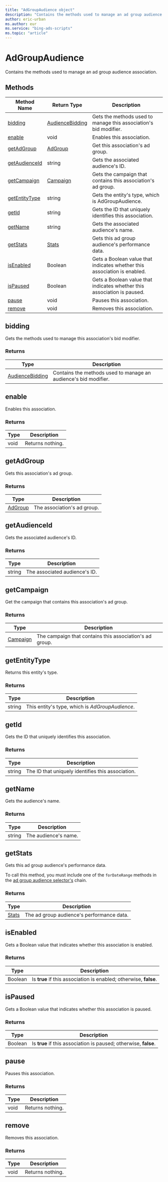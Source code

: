 ```yaml
---
title: "AdGroupAudience object"
description: "Contains the methods used to manage an ad group audience association."
author: eric-urban
ms.author: eur
ms.service: "bing-ads-scripts"
ms.topic: "article"
---
```


# AdGroupAudience

Contains the methods used to manage an ad group audience association.


## Methods
|Method Name|Return Type|Description|
|-|-|-
[bidding](#bidding)|[AudienceBidding](./AudienceBidding.md)|Gets the methods used to manage this association's bid modifier.
[enable](#enable)|void|Enables this association.
[getAdGroup](#getadgroup)|[AdGroup](AdGroup.md)|Get this association's ad group.
[getAudienceId](#getaudienceid)|string|Gets the associated audience's ID.
[getCampaign](#getcampaign)|[Campaign](./Campaign.md)|Gets the campaign that contains this association's ad group.
[getEntityType](#getentitytype)|string|Gets the entity's type, which is AdGroupAudience.
[getId](#getid)|string|Gets the ID that uniquely identifies this association.
[getName](#getname)|string|Gets the associated audience's name.
[getStats](#getstats)|[Stats](./Stats.md)|Gets this ad group audience's performance data.
[isEnabled](#isenabled)|Boolean|Gets a Boolean value that indicates whether this association is enabled.
[isPaused](#ispaused)|Boolean|Gets a Boolean value that indicates whether this association is paused.
[pause](#pause)|void|Pauses this association.
[remove](#remove)|void|Removes this association.


## <a name="bidding"></a>bidding
Gets the methods used to manage this association's bid modifier.

### Returns
|Type|Description|
|-|-
[AudienceBidding](./AudienceBidding.md)|Contains the methods used to manage an audience's bid modifier.


## <a name="enable"></a>enable
Enables this association.

### Returns
|Type|Description|
|-|-
void|Returns nothing.


## <a name="getadgroup"></a>getAdGroup
Gets this association's ad group.

### Returns
|Type|Description|
|-|-
[AdGroup](AdGroup.md)|The association's ad group.


## <a name="getaudienceid"></a>getAudienceId
Gets the associated audience's ID.

### Returns
|Type|Description|
|-|-
string|The associated audience's ID.


## <a name="getcampaign"></a>getCampaign
Get the campaign that contains this association's ad group.

### Returns
|Type|Description|
|-|-
[Campaign](./Campaign.md)|The campaign that contains this association's ad group.


## <a name="getentitytype"></a>getEntityType
Returns this entity's type.

### Returns
|Type|Description|
|-|-
string|This entity's type, which is *AdGroupAudience*.


## <a name="getid"></a>getId
Gets the ID that uniquely identifies this association.

### Returns
|Type|Description|
|-|-
string|The ID that uniquely identifies this association.

## <a name="getname"></a>getName
Gets the audience's name.

### Returns
|Type|Description|
|-|-
string|The audience's name.


## <a name="getstats"></a>getStats
Gets this ad group audience's performance data. 

To call this method, you must include one of the `forDateRange` methods in the [ad group audience selector's](AdGroupAudienceSelector.md) chain.

### Returns
|Type|Description|
|-|-
[Stats](./Stats.md)|The ad group audience's performance data. 


## <a name="isenabled"></a>isEnabled
Gets a Boolean value that indicates whether this association is enabled.

### Returns
|Type|Description|
|-|-
Boolean|Is **true** if this association is enabled; otherwise, **false**.


## <a name="ispaused"></a>isPaused
Gets a Boolean value that indicates whether this association is paused.

### Returns
|Type|Description|
|-|-
Boolean|Is **true** if this association is paused; otherwise, **false**.


## <a name="pause"></a>pause
Pauses this association.

### Returns
|Type|Description|
|-|-
void|Returns nothing.


## <a name="remove"></a>remove
Removes this association.

### Returns
|Type|Description|
|-|-
void|Returns nothing.

